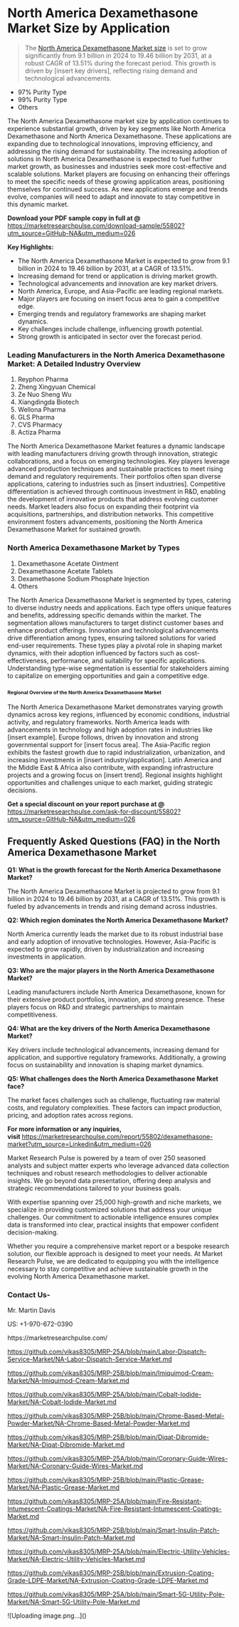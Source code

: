 
<h1>North America Dexamethasone Market&nbsp;Size by Application</h1><blockquote><p>The <a href="https://marketresearchpulse.com/download-sample/55802?utm_source=GitHub-NA&amp;utm_medium=026">North America Dexamethasone Market size</a> is set to grow significantly from 9.1 billion in 2024 to 19.46 billion by 2031, at a robust CAGR of 13.51% during the forecast period. This growth is driven by [insert key drivers], reflecting rising demand and technological advancements.</p></blockquote><ul><li>97% Purity Type<li> 99% Purity Type<li> Others</li></ul><p>The North America Dexamethasone market size by application continues to experience substantial growth, driven by key segments like North America Dexamethasone and North America Dexamethasone. These applications are expanding due to technological innovations, improving efficiency, and addressing the rising demand for sustainability. The increasing adoption of solutions in North America Dexamethasone is expected to fuel further market growth, as businesses and industries seek more cost-effective and scalable solutions. Market players are focusing on enhancing their offerings to meet the specific needs of these growing application areas, positioning themselves for continued success. As new applications emerge and trends evolve, companies will need to adapt and innovate to stay competitive in this dynamic market.</p><p><strong>Download your PDF sample copy in full at @ </strong><a href="https://marketresearchpulse.com/download-sample/55802?utm_source=GitHub-NA&amp;utm_medium=026">https://marketresearchpulse.com/download-sample/55802?utm_source=GitHub-NA&amp;utm_medium=026</a></p><p><strong>Key Highlights: </strong></p><ul><li>The North America Dexamethasone Market is expected to grow from 9.1 billion in 2024 to 19.46 billion by 2031, at a CAGR of 13.51%.</li><li>Increasing demand for trend or application is driving market growth.</li><li>Technological advancements and innovation are key market drivers.</li><li>North America, Europe, and Asia-Pacific are leading regional markets.</li><li>Major players are focusing on insert focus area to gain a competitive edge.</li><li>Emerging trends and regulatory frameworks are shaping market dynamics.</li><li>Key challenges include challenge, influencing growth potential.</li><li>Strong growth is anticipated in sector over the forecast period.</li></ul><h3>Leading Manufacturers in the North America Dexamethasone Market: A Detailed Industry Overview</h3><ol><li>Reyphon Pharma</li><li>Zheng Xingyuan Chemical</li><li>Ze Nuo Sheng Wu</li><li>Xiangdingda Biotech</li><li>Wellona Pharma</li><li>GLS Pharma</li><li>CVS Pharmacy</li><li>Actiza Pharma</li></ol><div class="flex max-w-full flex-col flex-grow"><div class="min-h-8 text-message flex w-full flex-col items-end gap-2 whitespace-normal break-words [.text-message+&amp;]:mt-5" dir="auto" data-message-author-role="assistant" data-message-id="fd8432e4-4910-450d-b182-61b7bfb0a01f" data-message-model-slug="gpt-4o"><div class="flex w-full flex-col gap-1 empty:hidden first:pt-[3px]"><div class="markdown prose w-full break-words dark:prose-invert light"><p>The North America Dexamethasone Market features a dynamic landscape with leading manufacturers driving growth through innovation, strategic collaborations, and a focus on emerging technologies. Key players leverage advanced production techniques and sustainable practices to meet rising demand and regulatory requirements. Their portfolios often span diverse applications, catering to industries such as [insert industries]. Competitive differentiation is achieved through continuous investment in R&amp;D, enabling the development of innovative products that address evolving customer needs. Market leaders also focus on expanding their footprint via acquisitions, partnerships, and distribution networks. This competitive environment fosters advancements, positioning the North America Dexamethasone Market for sustained growth.</p></div></div></div></div><h3>North America Dexamethasone Market by Types</h3><ol><li>Dexamethasone Acetate Ointment<li> Dexamethasone Acetate Tablets<li> Dexamethasone Sodium Phosphate Injection<li> Others</li></ol><div class="flex max-w-full flex-col flex-grow"><div class="min-h-8 text-message flex w-full flex-col items-end gap-2 whitespace-normal break-words [.text-message+&amp;]:mt-5" dir="auto" data-message-author-role="assistant" data-message-id="084470be-0bb7-4664-bddf-5156b4f41249" data-message-model-slug="gpt-4o-mini"><div class="flex w-full flex-col gap-1 empty:hidden first:pt-[3px]"><div class="markdown prose w-full break-words dark:prose-invert light"><p>The North America Dexamethasone Market is segmented by types, catering to diverse industry needs and applications. Each type offers unique features and benefits, addressing specific demands within the market. The segmentation allows manufacturers to target distinct customer bases and enhance product offerings. Innovation and technological advancements drive differentiation among types, ensuring tailored solutions for varied end-user requirements. These types play a pivotal role in shaping market dynamics, with their adoption influenced by factors such as cost-effectiveness, performance, and suitability for specific applications. Understanding type-wise segmentation is essential for stakeholders aiming to capitalize on emerging opportunities and gain a competitive edge.</p></div></div></div></div><h3><span style="font-size: 11px;">Regional Overview of the North America Dexamethasone Market</span></h3><div class="flex max-w-full flex-col flex-grow"><div class="min-h-8 text-message flex w-full flex-col items-end gap-2 whitespace-normal break-words [.text-message+&amp;]:mt-5" dir="auto" data-message-author-role="assistant" data-message-id="e9038762-ce64-4e30-91c9-9bd413514231" data-message-model-slug="gpt-4o-mini"><div class="flex w-full flex-col gap-1 empty:hidden first:pt-[3px]"><div class="markdown prose w-full break-words dark:prose-invert light"><p>The North America Dexamethasone Market demonstrates varying growth dynamics across key regions, influenced by economic conditions, industrial activity, and regulatory frameworks. North America leads with advancements in technology and high adoption rates in industries like [insert example]. Europe follows, driven by innovation and strong governmental support for [insert focus area]. The Asia-Pacific region exhibits the fastest growth due to rapid industrialization, urbanization, and increasing investments in [insert industry/application]. Latin America and the Middle East &amp; Africa also contribute, with expanding infrastructure projects and a growing focus on [insert trend]. Regional insights highlight opportunities and challenges unique to each market, guiding strategic decisions.</p></div></div></div></div><p><strong>Get a special discount on your report purchase at @ </strong><a href="https://marketresearchpulse.com/ask-for-discount/55802?utm_source=GitHub-NA&amp;utm_medium=026">https://marketresearchpulse.com/ask-for-discount/55802?utm_source=GitHub-NA&amp;utm_medium=026</a></p><h2>Frequently Asked Questions (FAQ) in the North America Dexamethasone Market</h2><p><strong>Q1: What is the growth forecast for the North America Dexamethasone Market?</strong></p><p>The North America Dexamethasone Market is projected to grow from 9.1 billion in 2024 to 19.46 billion by 2031, at a CAGR of 13.51%. This growth is fueled by advancements in trends and rising demand across industries.</p><p><strong>Q2: Which region dominates the North America Dexamethasone Market?</strong></p><p>North America currently leads the market due to its robust industrial base and early adoption of innovative technologies. However, Asia-Pacific is expected to grow rapidly, driven by industrialization and increasing investments in application.</p><p><strong>Q3: Who are the major players in the North America Dexamethasone Market?</strong></p><p>Leading manufacturers include North America Dexamethasone, known for their extensive product portfolios, innovation, and strong presence. These players focus on R&amp;D and strategic partnerships to maintain competitiveness.</p><p><strong>Q4: What are the key drivers of the North America Dexamethasone Market?</strong></p><p>Key drivers include technological advancements, increasing demand for application, and supportive regulatory frameworks. Additionally, a growing focus on sustainability and innovation is shaping market dynamics.</p><p><strong>Q5: What challenges does the North America Dexamethasone Market face?</strong></p><p>The market faces challenges such as challenge, fluctuating raw material costs, and regulatory complexities. These factors can impact production, pricing, and adoption rates across regions.</p><p><strong>For more information or any inquiries, visit&nbsp;</strong><a href="https://marketresearchpulse.com/report/55802/dexamethasone-market?utm_source=Linkedin&utm_medium=026">https://marketresearchpulse.com/report/55802/dexamethasone-market?utm_source=Linkedin&utm_medium=026</a></p><p>Market Research Pulse is powered by a team of over 250 seasoned analysts and subject matter experts who leverage advanced data collection techniques and robust research methodologies to deliver actionable insights. We go beyond data presentation, offering deep analysis and strategic recommendations tailored to your business goals.</p><p>With expertise spanning over 25,000 high-growth and niche markets, we specialize in providing customized solutions that address your unique challenges. Our commitment to actionable intelligence ensures complex data is transformed into clear, practical insights that empower confident decision-making.</p><p>Whether you require a comprehensive market report or a bespoke research solution, our flexible approach is designed to meet your needs. At Market Research Pulse, we are dedicated to equipping you with the intelligence necessary to stay competitive and achieve sustainable growth in the evolving North America Dexamethasone market.</p><h3><strong>Contact Us-</strong></h3><p>Mr. Martin Davis</p><p>US: +1-970-672-0390</p><p>https://marketresearchpulse.com/</p><p><a href="https://github.com/vikas8305/MRP-25A/blob/main/Labor-Dispatch-Service-Market/NA-Labor-Dispatch-Service-Market.md">https://github.com/vikas8305/MRP-25A/blob/main/Labor-Dispatch-Service-Market/NA-Labor-Dispatch-Service-Market.md</a></p><p><a href="https://github.com/vikas8305/MRP-25B/blob/main/Imiquimod-Cream-Market/NA-Imiquimod-Cream-Market.md">https://github.com/vikas8305/MRP-25B/blob/main/Imiquimod-Cream-Market/NA-Imiquimod-Cream-Market.md</a></p><p><a href="https://github.com/vikas8305/MRP-25A/blob/main/Cobalt-Iodide-Market/NA-Cobalt-Iodide-Market.md">https://github.com/vikas8305/MRP-25A/blob/main/Cobalt-Iodide-Market/NA-Cobalt-Iodide-Market.md</a></p><p><a href="https://github.com/vikas8305/MRP-25B/blob/main/Chrome-Based-Metal-Powder-Market/NA-Chrome-Based-Metal-Powder-Market.md">https://github.com/vikas8305/MRP-25B/blob/main/Chrome-Based-Metal-Powder-Market/NA-Chrome-Based-Metal-Powder-Market.md</a></p><p><a href="https://github.com/vikas8305/MRP-25B/blob/main/Diqat-Dibromide-Market/NA-Diqat-Dibromide-Market.md">https://github.com/vikas8305/MRP-25B/blob/main/Diqat-Dibromide-Market/NA-Diqat-Dibromide-Market.md</a></p><p><a href="https://github.com/vikas8305/MRP-25A/blob/main/Coronary-Guide-Wires-Market/NA-Coronary-Guide-Wires-Market.md">https://github.com/vikas8305/MRP-25A/blob/main/Coronary-Guide-Wires-Market/NA-Coronary-Guide-Wires-Market.md</a></p><p><a href="https://github.com/vikas8305/MRP-25B/blob/main/Plastic-Grease-Market/NA-Plastic-Grease-Market.md">https://github.com/vikas8305/MRP-25B/blob/main/Plastic-Grease-Market/NA-Plastic-Grease-Market.md</a></p><p><a href="https://github.com/vikas8305/MRP-25A/blob/main/Fire-Resistant-Intumescent-Coatings-Market/NA-Fire-Resistant-Intumescent-Coatings-Market.md">https://github.com/vikas8305/MRP-25A/blob/main/Fire-Resistant-Intumescent-Coatings-Market/NA-Fire-Resistant-Intumescent-Coatings-Market.md</a></p><p><a href="https://github.com/vikas8305/MRP-25B/blob/main/Smart-Insulin-Patch-Market/NA-Smart-Insulin-Patch-Market.md">https://github.com/vikas8305/MRP-25B/blob/main/Smart-Insulin-Patch-Market/NA-Smart-Insulin-Patch-Market.md</a></p><p><a href="https://github.com/vikas8305/MRP-25A/blob/main/Electric-Utility-Vehicles-Market/NA-Electric-Utility-Vehicles-Market.md">https://github.com/vikas8305/MRP-25A/blob/main/Electric-Utility-Vehicles-Market/NA-Electric-Utility-Vehicles-Market.md</a></p><p><a href="https://github.com/vikas8305/MRP-25B/blob/main/Extrusion-Coating-Grade-LDPE-Market/NA-Extrusion-Coating-Grade-LDPE-Market.md">https://github.com/vikas8305/MRP-25B/blob/main/Extrusion-Coating-Grade-LDPE-Market/NA-Extrusion-Coating-Grade-LDPE-Market.md</a></p><p><a href="https://github.com/vikas8305/MRP-25A/blob/main/Smart-5G-Utility-Pole-Market/NA-Smart-5G-Utility-Pole-Market.md">https://github.com/vikas8305/MRP-25A/blob/main/Smart-5G-Utility-Pole-Market/NA-Smart-5G-Utility-Pole-Market.md</a></p>
![Uploading image.png…]()
